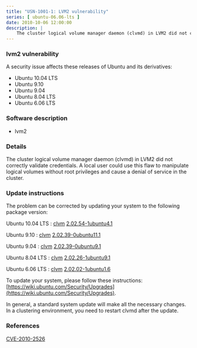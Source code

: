```yaml
---
title: "USN-1001-1: LVM2 vulnerability"
series: [ ubuntu-06.06-lts ]
date: 2010-10-06 12:00:00
description: |
    The cluster logical volume manager daemon (clvmd) in LVM2 did not correctly validate credentials. A local user could use this flaw to manipulate logical volumes without root privileges and cause a denial of service in the cluster. 
--- 
```

 
### lvm2 vulnerability

A security issue affects these releases of Ubuntu and its derivatives:

* Ubuntu 10.04 LTS
* Ubuntu 9.10
* Ubuntu 9.04
* Ubuntu 8.04 LTS
* Ubuntu 6.06 LTS

### Software description

* lvm2 

### Details

The cluster logical volume manager daemon (clvmd) in LVM2 did not correctly validate credentials. A local user could use this flaw to manipulate logical volumes without root privileges and cause a denial of service in the cluster. 

### Update instructions

The problem can be corrected by updating your system to the following package version:

Ubuntu 10.04 LTS
 : [clvm](https://launchpad.net/ubuntu/+source/lvm2) <span> [2.02.54-1ubuntu4.1](https://launchpad.net/ubuntu/+source/lvm2/2.02.54-1ubuntu4.1) </span> 

Ubuntu 9.10
 : [clvm](https://launchpad.net/ubuntu/+source/lvm2) <span> [2.02.39-0ubuntu11.1](https://launchpad.net/ubuntu/+source/lvm2/2.02.39-0ubuntu11.1) </span> 

Ubuntu 9.04
 : [clvm](https://launchpad.net/ubuntu/+source/lvm2) <span> [2.02.39-0ubuntu9.1](https://launchpad.net/ubuntu/+source/lvm2/2.02.39-0ubuntu9.1) </span> 

Ubuntu 8.04 LTS
 : [clvm](https://launchpad.net/ubuntu/+source/lvm2) <span> [2.02.26-1ubuntu9.1](https://launchpad.net/ubuntu/+source/lvm2/2.02.26-1ubuntu9.1) </span> 

Ubuntu 6.06 LTS
 : [clvm](https://launchpad.net/ubuntu/+source/lvm2) <span> [2.02.02-1ubuntu1.6](https://launchpad.net/ubuntu/+source/lvm2/2.02.02-1ubuntu1.6) </span> 

To update your system, please follow these instructions: [https://wiki.ubuntu.com/Security/Upgrades](https://wiki.ubuntu.com/Security/Upgrades).

In general, a standard system update will make all the necessary changes. In a clustering environment, you need to restart clvmd after the update. 

### References

 [CVE-2010-2526](http://people.ubuntu.com/~ubuntu-security/cve/CVE-2010-2526)
 
